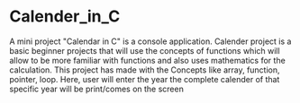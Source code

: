 # Calender_in_C
A mini project "Calendar in C" is a console application.
Calender project is a basic beginner projects that will use the concepts of functions which will allow to be more familiar with functions and also uses mathematics for the calculation.
This project has made with the Concepts like array, function, pointer, loop.
Here, user will enter the year the complete calender of that specific year will be print/comes on the screen
